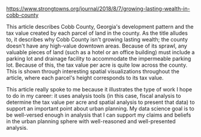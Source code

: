 https://www.strongtowns.org/journal/2018/8/7/growing-lasting-wealth-in-cobb-county

This article describes Cobb County, Georgia's development pattern and the tax value created by each parcel of land in the county. As the title alludes to, it describes why Cobb
County isn't growing lasting wealth; the county doesn't have any high-value downtown areas. Because of its sprawl, any valuable pieces of land (such as a hotel or an office
building) must include a parking lot and drainage facility to accommodate the impermeable parking lot. Because of this, the tax value per acre is quite low across the county.
This is shown through interesting spatial visualizations throughout the article, where each parcel's height corresponds to its tax value. 

This article really spoke to me because it illustrates the type of work I hope to do in my career: it uses analysis tools (in this case, fiscal analysis to determine the tax value
per acre and spatial analysis to present that data) to support an important point about urban planning. My data science goal is to be well-versed enough in analysis that I can
support my claims and beliefs in the urban planning sphere with well-reasoned and well-presented analysis. 
